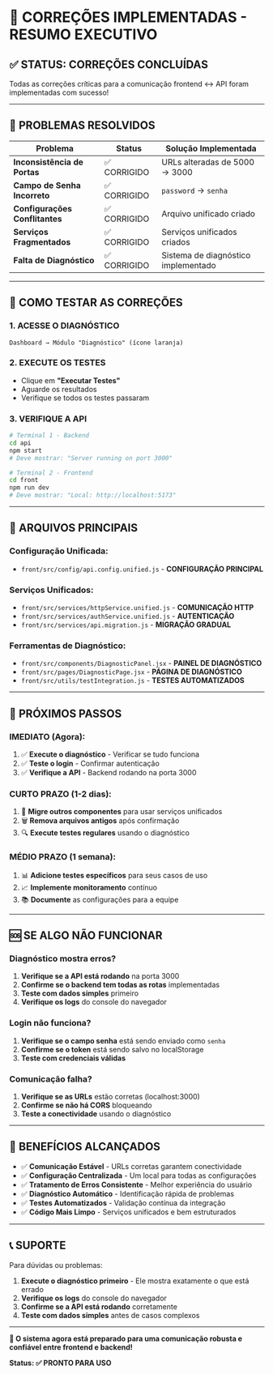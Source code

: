 # 🎯 CORREÇÕES IMPLEMENTADAS - RESUMO EXECUTIVO

## ✅ **STATUS: CORREÇÕES CONCLUÍDAS**

Todas as correções críticas para a comunicação frontend ↔ API foram implementadas com sucesso!

---

## 🚨 **PROBLEMAS RESOLVIDOS**

| Problema | Status | Solução Implementada |
|----------|--------|---------------------|
| **Inconsistência de Portas** | ✅ CORRIGIDO | URLs alteradas de 5000 → 3000 |
| **Campo de Senha Incorreto** | ✅ CORRIGIDO | `password` → `senha` |
| **Configurações Conflitantes** | ✅ CORRIGIDO | Arquivo unificado criado |
| **Serviços Fragmentados** | ✅ CORRIGIDO | Serviços unificados criados |
| **Falta de Diagnóstico** | ✅ CORRIGIDO | Sistema de diagnóstico implementado |

---

## 🚀 **COMO TESTAR AS CORREÇÕES**

### **1. ACESSE O DIAGNÓSTICO**
```
Dashboard → Módulo "Diagnóstico" (ícone laranja)
```

### **2. EXECUTE OS TESTES**
- Clique em **"Executar Testes"**
- Aguarde os resultados
- Verifique se todos os testes passaram

### **3. VERIFIQUE A API**
```bash
# Terminal 1 - Backend
cd api
npm start
# Deve mostrar: "Server running on port 3000"

# Terminal 2 - Frontend  
cd front
npm run dev
# Deve mostrar: "Local: http://localhost:5173"
```

---

## 📁 **ARQUIVOS PRINCIPAIS**

### **Configuração Unificada:**
- `front/src/config/api.config.unified.js` - **CONFIGURAÇÃO PRINCIPAL**

### **Serviços Unificados:**
- `front/src/services/httpService.unified.js` - **COMUNICAÇÃO HTTP**
- `front/src/services/authService.unified.js` - **AUTENTICAÇÃO**
- `front/src/services/api.migration.js` - **MIGRAÇÃO GRADUAL**

### **Ferramentas de Diagnóstico:**
- `front/src/components/DiagnosticPanel.jsx` - **PAINEL DE DIAGNÓSTICO**
- `front/src/pages/DiagnosticPage.jsx` - **PÁGINA DE DIAGNÓSTICO**
- `front/src/utils/testIntegration.js` - **TESTES AUTOMATIZADOS**

---

## 🎯 **PRÓXIMOS PASSOS**

### **IMEDIATO (Agora):**
1. ✅ **Execute o diagnóstico** - Verificar se tudo funciona
2. ✅ **Teste o login** - Confirmar autenticação
3. ✅ **Verifique a API** - Backend rodando na porta 3000

### **CURTO PRAZO (1-2 dias):**
1. 🔄 **Migre outros componentes** para usar serviços unificados
2. 🗑️ **Remova arquivos antigos** após confirmação
3. 🔍 **Execute testes regulares** usando o diagnóstico

### **MÉDIO PRAZO (1 semana):**
1. 📊 **Adicione testes específicos** para seus casos de uso
2. 📈 **Implemente monitoramento** contínuo
3. 📚 **Documente** as configurações para a equipe

---

## 🆘 **SE ALGO NÃO FUNCIONAR**

### **Diagnóstico mostra erros?**
1. **Verifique se a API está rodando** na porta 3000
2. **Confirme se o backend tem todas as rotas** implementadas
3. **Teste com dados simples** primeiro
4. **Verifique os logs** do console do navegador

### **Login não funciona?**
1. **Verifique se o campo senha** está sendo enviado como `senha`
2. **Confirme se o token** está sendo salvo no localStorage
3. **Teste com credenciais válidas**

### **Comunicação falha?**
1. **Verifique se as URLs** estão corretas (localhost:3000)
2. **Confirme se não há CORS** bloqueando
3. **Teste a conectividade** usando o diagnóstico

---

## 🎉 **BENEFÍCIOS ALCANÇADOS**

- ✅ **Comunicação Estável** - URLs corretas garantem conectividade
- ✅ **Configuração Centralizada** - Um local para todas as configurações  
- ✅ **Tratamento de Erros Consistente** - Melhor experiência do usuário
- ✅ **Diagnóstico Automático** - Identificação rápida de problemas
- ✅ **Testes Automatizados** - Validação contínua da integração
- ✅ **Código Mais Limpo** - Serviços unificados e bem estruturados

---

## 📞 **SUPORTE**

Para dúvidas ou problemas:

1. **Execute o diagnóstico primeiro** - Ele mostra exatamente o que está errado
2. **Verifique os logs** do console do navegador
3. **Confirme se a API está rodando** corretamente
4. **Teste com dados simples** antes de casos complexos

---

**🎯 O sistema agora está preparado para uma comunicação robusta e confiável entre frontend e backend!**

**Status: ✅ PRONTO PARA USO**
